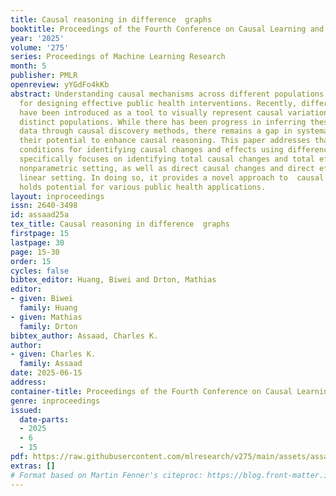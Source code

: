 ```yaml
---
title: Causal reasoning in difference  graphs
booktitle: Proceedings of the Fourth Conference on Causal Learning and Reasoning
year: '2025'
volume: '275'
series: Proceedings of Machine Learning Research
month: 5
publisher: PMLR
openreview: yYGdFo4kKb
abstract: Understanding causal mechanisms across different populations is essential
  for designing effective public health interventions. Recently, difference graphs
  have been introduced as a tool to visually represent causal variations between two
  distinct populations. While there has been progress in inferring these graphs from
  data through causal discovery methods, there remains a gap in systematically leveraging
  their potential to enhance causal reasoning. This paper addresses that gap by establishing
  conditions for identifying causal changes and effects using difference graphs. It
  specifically focuses on identifying total causal changes and total effects in a
  nonparametric setting, as well as direct causal changes and direct effects in a
  linear setting. In doing so, it provides a novel approach to  causal reasoning that
  holds potential for various public health applications.
layout: inproceedings
issn: 2640-3498
id: assaad25a
tex_title: Causal reasoning in difference  graphs
firstpage: 15
lastpage: 30
page: 15-30
order: 15
cycles: false
bibtex_editor: Huang, Biwei and Drton, Mathias
editor:
- given: Biwei
  family: Huang
- given: Mathias
  family: Drton
bibtex_author: Assaad, Charles K.
author:
- given: Charles K.
  family: Assaad
date: 2025-06-15
address:
container-title: Proceedings of the Fourth Conference on Causal Learning and Reasoning
genre: inproceedings
issued:
  date-parts:
  - 2025
  - 6
  - 15
pdf: https://raw.githubusercontent.com/mlresearch/v275/main/assets/assaad25a/assaad25a.pdf
extras: []
# Format based on Martin Fenner's citeproc: https://blog.front-matter.io/posts/citeproc-yaml-for-bibliographies/
---
```

